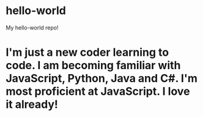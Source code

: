 # hello-world
My hello-world repo!


I'm just a new coder learning to code. I am becoming familiar with JavaScript, Python, Java and C#.
I'm most proficient at JavaScript. I love it already!
=======

